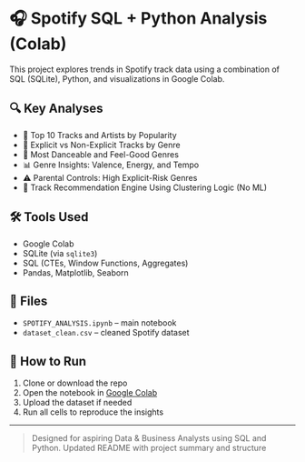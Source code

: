 # 🎧 Spotify SQL + Python Analysis (Colab)

This project explores trends in Spotify track data using a combination of SQL (SQLite), Python, and visualizations in Google Colab.

## 🔍 Key Analyses

- 🎵 Top 10 Tracks and Artists by Popularity
- 🔞 Explicit vs Non-Explicit Tracks by Genre
- 💃 Most Danceable and Feel-Good Genres
- 📊 Genre Insights: Valence, Energy, and Tempo
- ⚠️ Parental Controls: High Explicit-Risk Genres
- 🎯 Track Recommendation Engine Using Clustering Logic (No ML)

## 🛠️ Tools Used

- Google Colab
- SQLite (via `sqlite3`)
- SQL (CTEs, Window Functions, Aggregates)
- Pandas, Matplotlib, Seaborn

## 📁 Files

- `SPOTIFY_ANALYSIS.ipynb` – main notebook
- `dataset_clean.csv` – cleaned Spotify dataset

## 🚀 How to Run

1. Clone or download the repo
2. Open the notebook in [Google Colab](https://colab.research.google.com/)
3. Upload the dataset if needed
4. Run all cells to reproduce the insights

---

> Designed for aspiring Data & Business Analysts using SQL and Python.
Updated README with project summary and structure

